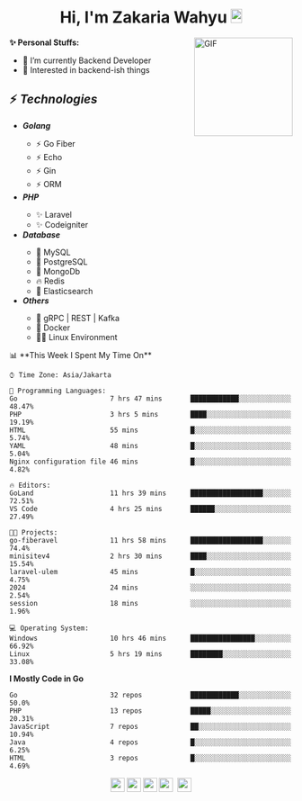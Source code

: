 <h1 align="center">Hi, I'm Zakaria Wahyu <img src="https://github.com/TheDudeThatCode/TheDudeThatCode/blob/master/Assets/Hi.gif" width="20px" height="25px"></h1>

<img align="right" alt="GIF" height="175px" src="https://www.nayakapratama.co.id/wp-content/uploads/2019/07/Website-Maintenance.gif" />

**✨ Personal Stuffs:**
- 🔭 I’m currently Backend Developer
- 🌱 Interested in backend-ish things

<h2>⚡ <i>Technologies</i></h2>
<ul>
<li><strong><i>Golang</i></strong></li>
  <ul>
    <li>⚡ Go Fiber</li>
    <li>⚡ Echo</li>
    <li>⚡ Gin</li>
    <li>⚡ ORM</li>
  </ul>
<li><strong><i>PHP</i></strong></li>
  <ul>
    <li>✨ Laravel</li>
    <li>✨ Codeigniter</li>
  </ul>
<li><strong><i>Database</i></strong></li>
  <ul>
    <li>🐬 MySQL</li>
    <li>🐘 PostgreSQL</li>
    <li>🍃 MongoDb</li>
    <li>🔥 Redis</li>
    <li>🔎 Elasticsearch</li>
  </ul>
  <li><strong><i>Others</i></strong></li>
  <ul>
    <li>💫 gRPC | REST | Kafka</li>
    <li>🐳 Docker</li>
    <li>👨‍💻 Linux Environment</li>
  </ul>
</ul>
<!--START_SECTION:waka-->
📊 **This Week I Spent My Time On** 

```text
⌚︎ Time Zone: Asia/Jakarta

💬 Programming Languages: 
Go                       7 hrs 47 mins       ████████████░░░░░░░░░░░░░   48.47% 
PHP                      3 hrs 5 mins        ████░░░░░░░░░░░░░░░░░░░░░   19.19% 
HTML                     55 mins             █░░░░░░░░░░░░░░░░░░░░░░░░   5.74% 
YAML                     48 mins             █░░░░░░░░░░░░░░░░░░░░░░░░   5.04% 
Nginx configuration file 46 mins             █░░░░░░░░░░░░░░░░░░░░░░░░   4.82%

🔥 Editors: 
GoLand                   11 hrs 39 mins      ██████████████████░░░░░░░   72.51% 
VS Code                  4 hrs 25 mins       ██████░░░░░░░░░░░░░░░░░░░   27.49%

🐱‍💻 Projects: 
go-fiberavel             11 hrs 58 mins      ██████████████████░░░░░░░   74.4% 
minisitev4               2 hrs 30 mins       ████░░░░░░░░░░░░░░░░░░░░░   15.54% 
laravel-ulem             45 mins             █░░░░░░░░░░░░░░░░░░░░░░░░   4.75% 
2024                     24 mins             ░░░░░░░░░░░░░░░░░░░░░░░░░   2.54% 
session                  18 mins             ░░░░░░░░░░░░░░░░░░░░░░░░░   1.96%

💻 Operating System: 
Windows                  10 hrs 46 mins      ████████████████░░░░░░░░░   66.92% 
Linux                    5 hrs 19 mins       ████████░░░░░░░░░░░░░░░░░   33.08%

```

**I Mostly Code in Go** 

```text
Go                       32 repos            ████████████░░░░░░░░░░░░░   50.0% 
PHP                      13 repos            █████░░░░░░░░░░░░░░░░░░░░   20.31% 
JavaScript               7 repos             ██░░░░░░░░░░░░░░░░░░░░░░░   10.94% 
Java                     4 repos             █░░░░░░░░░░░░░░░░░░░░░░░░   6.25% 
HTML                     3 repos             █░░░░░░░░░░░░░░░░░░░░░░░░   4.69%

```



<!--END_SECTION:waka-->

<p align="center">
<a href="https://www.linkedin.com/in/zakariawahyu" target="_blank"><img src="https://img.shields.io/badge/linkedin-%230077B5.svg?&style=for-the-badge&logo=linkedin&logoColor=white" height=25></a>
<a href="https://medium.com/@zakariawahyu" target="_blank"><img src="https://img.shields.io/badge/Medium-12100E?style=for-the-badge&logo=medium&logoColor=white" height=25></a>
<a href="https://medium.com/@zakariawahyu" target="_blank"><img src="https://img.shields.io/badge/Portfolio-2300843e?style=for-the-badge&logo=About.me&logoColor=white" height=25></a>
<a href="https://www.twitter.com/_zakariawahyu" target="_blank"><img src="https://img.shields.io/badge/twitter-%231DA1F2.svg?&style=for-the-badge&logo=twitter&logoColor=white" height=25></a> 
<a href="https://www.instagram.com/_zakariawahyu" target="_blank"><img src="https://img.shields.io/badge/instagram-%23E4405F.svg?&style=for-the-badge&logo=instagram&logoColor=white" height=25></a>
